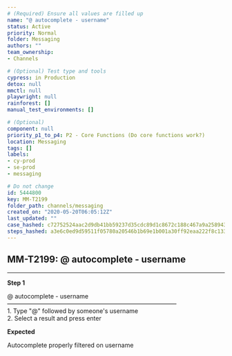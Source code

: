 ```yaml
---
# (Required) Ensure all values are filled up
name: "@ autocomplete - username"
status: Active
priority: Normal
folder: Messaging
authors: ""
team_ownership: 
- Channels

# (Optional) Test type and tools
cypress: in Production
detox: null
mmctl: null
playwright: null
rainforest: []
manual_test_environments: []

# (Optional)
component: null
priority_p1_to_p4: P2 - Core Functions (Do core functions work?)
location: Messaging
tags: []
labels: 
- cy-prod
- se-prod
- messaging

# Do not change
id: 5444800
key: MM-T2199
folder_path: channels/messaging
created_on: "2020-05-20T06:05:12Z"
last_updated: ""
case_hashed: c72752524aac2d9db41bb59237d35cdc89d1c8672c188c467a9a258943392633c36e5ceff06c01d9cbf46f18c72c0961
steps_hashed: a3e6c0ed9d59511f05780a20546b1b69e1b001a30ff92eaa222f8c133de7e0aa021e3c463fbb77f5dd4091cf320b1036
---
```


## MM-T2199: @ autocomplete - username

---

**Step 1**

@ autocomplete - username\
————————————————————————————\
1\. Type "@" followed by someone's username\
2\. Select a result and press enter

**Expected**

Autocomplete properly filtered on username
